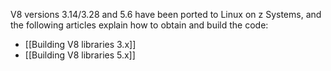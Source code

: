 <!---PACKAGE:V8--->
<!---DISTRO:SLES 12.x:3.x, 5.6--->
<!---DISTRO:SLES 11.x:3.x, 5.6--->
<!---DISTRO:RHEL 7.x:3.x, 5.6--->
<!---DISTRO:RHEL 6.x:3.x, 5.6--->
<!---DISTRO:Ubuntu 16.x:3.x, 5.6--->

V8 versions 3.14/3.28 and 5.6 have been ported to Linux on z Systems, and the following articles explain how to obtain and build the code:

- [[Building V8 libraries 3.x]]
- [[Building V8 libraries 5.x]]

